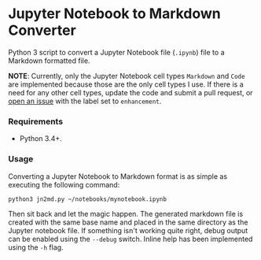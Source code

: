 # Jupyter Notebook to Markdown Converter

Python 3 script to convert a Jupyter Notebook file (`.ipynb`) file to a Markdown formatted file.

**NOTE**: Currently, only the Jupyter Notebook cell types `Markdown` and `Code` are implemented because those are the only cell types I use. If there is a need for any other cell types, update the code and submit a pull request, or [open an issue](https://github.com/mdailous/jupyter2markdown/issues/new) with the label set to `enhancement`.

### Requirements

- Python 3.4+.

### Usage

Converting a Jupyter Notebook to Markdown format is as simple as executing the following command:
```
python3 jn2md.py ~/notebooks/mynotebook.ipynb
```

Then sit back and let the magic happen. The generated markdown file is created with the same base name and placed in the same directory as the Jupyter notebook file. If something isn't working quite right, debug output can be enabled using the `--debug` switch. Inline help has been implemented using the `-h` flag.